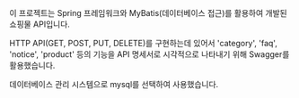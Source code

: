 이 프로젝트는 Spring 프레임워크와 MyBatis(데이터베이스 접근)를 활용하여 개발된 쇼핑물 API입니다. 

HTTP API(GET, POST, PUT, DELETE)를 구현하는데 있어서 'category', 'faq', 'notice', 'product' 등의 기능을 API 명세서로 시각적으로 나타내기 위해 Swagger를 활용했습니다.

 데이터베이스 관리 시스템으로 mysql를 선택하여 사용했습니다.
